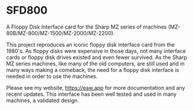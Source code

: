 # SFD800
A Floppy Disk Interface card for the Sharp MZ series of machines (MZ-80B/MZ-800/MZ-1500/MZ-2000/MZ-2200).

This project reproduces an iconic floppy disk interface card from the 1980's. As floppy disks were expensive in those days, not many interface cards or floppy 
disk drives existed and even fewer survived. As the Sharp MZ series machines, like many of the old computers, are still used and in many ways making a comeback,
the need for a floppy disk interface is needed in order to use the machines.

Please see my website, https://eaw.app for more documentation and any recent updates. This interface has been well tested and used in many machines, a validated design.
